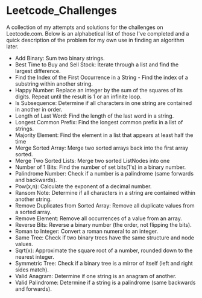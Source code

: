 # Leetcode_Challenges
A collection of my attempts and solutions for the challenges on Leetcode.com. Below is an alphabetical list of those I've completed
and a quick description of the problem for my own use in finding an algorithm later.

- Add Binary: Sum two binary strings.
- Best Time to Buy and Sell Stock: Iterate through a list and find the largest difference.
- Find the Index of the First Occurrence in a String - Find the index of a substring within another string.
- Happy Number: Replace an integer by the sum of the squares of its digits. Repeat until the result is 1 or an infinite loop.
- Is Subsequence: Determine if all characters in one string are contained in another in order.
- Length of Last Word: Find the length of the last word in a string.
- Longest Common Prefix: Find the longest common prefix in a list of strings.
- Majority Element: Find the element in a list that appears at least half the time
- Merge Sorted Array: Merge two sorted arrays back into the first array sorted.
- Merge Two Sorted Lists: Merge two sorted ListNodes into one
- Number of 1 Bits: Find the number of set bits(1's) in a binary number.
- Palindrome Number: Check if a number is a palindrome (same forwards and backwards).
- Pow(x,n): Calculate the exponent of a decimal number.
- Ransom Note: Determine if all characters in a string are contained within another string.
- Remove Duplicates from Sorted Array: Remove all duplicate values from a sorted array.
- Remove Element: Remove all occurrences of a value from an array.
- Reverse Bits: Reverse a binary number (the order, not flipping the bits).
- Roman to Integer: Convert a roman numeral to an integer.
- Same Tree: Check if two binary trees have the same structure and node values.
- Sqrt(x): Approximate the square root of a number, rounded down to the nearest integer.
- Symmetric Tree: Check if a binary tree is a mirror of itself (left and right sides match).
- Valid Anagram: Determine if one string is an anagram of another.
- Valid Palindrome: Determine if a string is a palindrome (same backwards and forwards).
